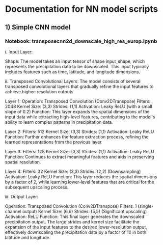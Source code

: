 # Documentation for NN model scripts

## 1) Simple CNN model
### Notebook: transposecnn2d_downscale_high_res_europ.ipynb
i. Input Layer:

Shape: The model takes an input tensor of shape input_shape, which represents the precipitation data to be downscaled. This input typically includes features such as time, latitude, and longitude dimensions.

ii. Transposed Convolutional Layers:
The model consists of several transposed convolutional layers that gradually refine the input features to achieve higher-resolution outputs.

Layer 1:
    Operation: Transposed Convolution (Conv2DTranspose)
    Filters: 2048
    Kernel Size: (3,3)
    Strides: (1,1)
    Activation: Leaky ReLU (with a small slope of 0.2)
    Function: This layer expands the spatial dimensions of the input data while extracting high-level features, contributing to the model's ability to learn complex patterns in precipitation data.

Layer 2:
    Filters: 512
    Kernel Size: (3,3)
    Strides: (1,1)
    Activation: Leaky ReLU
    Function: Further enhances the feature extraction process, refining the learned representations from the previous layer.

Layer 3:
    Filters: 128
    Kernel Size: (3,3)
    Strides: (1,1)
    Activation: Leaky ReLU
    Function: Continues to extract meaningful features and aids in preserving spatial resolution.

Layer 4:
    Filters: 32
    Kernel Size: (3,3)
    Strides: (2,2) (Downsampling)
    Activation: Leaky ReLU
    Function: This layer reduces the spatial dimensions by a factor of 2, while learning lower-level features that are critical for the subsequent upscaling process.

iii. Output Layer:

Operation: Transposed Convolution (Conv2DTranspose)
Filters: 1 (single-channel output)
Kernel Size: (6,6)
Strides: (5,5) (Significant upscaling)
Activation: ReLU
Function: This final layer generates the downscaled precipitation output. The large strides and kernel size facilitate the expansion of the input features to the desired lower-resolution output, effectively downscaling the precipitation data by a factor of 10 in both latitude and longitude.

